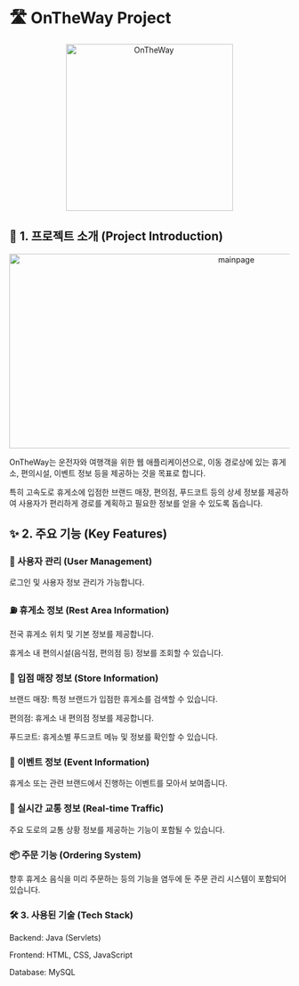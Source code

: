 # 🛣️ OnTheWay Project
<div align="center">
  <img src="https://github.com/user-attachments/assets/a757b238-57b5-4fbd-bd31-ae7a85b11194" alt="OnTheWay" width="300" height="300">
</div>

## 📝 1. 프로젝트 소개 (Project Introduction)

<div align="center">
  <img src="https://github.com/user-attachments/assets/e8ea8ea9-4bf1-4cfc-9c50-223b44ac5b21" alt="mainpage" width="800" height="350">
</div>


OnTheWay는 운전자와 여행객을 위한 웹 애플리케이션으로, 이동 경로상에 있는 휴게소, 편의시설, 이벤트 정보 등을 제공하는 것을 목표로 합니다.

특히 고속도로 휴게소에 입점한 브랜드 매장, 편의점, 푸드코트 등의 상세 정보를 제공하여 사용자가 편리하게 경로를 계획하고 필요한 정보를 얻을 수 있도록 돕습니다.

## ✨ 2. 주요 기능 (Key Features)

### 👤 사용자 관리 (User Management)

로그인 및 사용자 정보 관리가 가능합니다.


### ⛽ 휴게소 정보 (Rest Area Information)

전국 휴게소 위치 및 기본 정보를 제공합니다.

휴게소 내 편의시설(음식점, 편의점 등) 정보를 조회할 수 있습니다.


### 🏪 입점 매장 정보 (Store Information)

브랜드 매장: 특정 브랜드가 입점한 휴게소를 검색할 수 있습니다.

편의점: 휴게소 내 편의점 정보를 제공합니다.

푸드코트: 휴게소별 푸드코트 메뉴 및 정보를 확인할 수 있습니다.


### 🎉 이벤트 정보 (Event Information)

휴게소 또는 관련 브랜드에서 진행하는 이벤트를 모아서 보여줍니다.


### 🚗 실시간 교통 정보 (Real-time Traffic)

주요 도로의 교통 상황 정보를 제공하는 기능이 포함될 수 있습니다.


### 📦 주문 기능 (Ordering System)

향후 휴게소 음식을 미리 주문하는 등의 기능을 염두에 둔 주문 관리 시스템이 포함되어 있습니다.


### 🛠️ 3. 사용된 기술 (Tech Stack)

Backend: Java (Servlets)

Frontend: HTML, CSS, JavaScript

Database: MySQL
